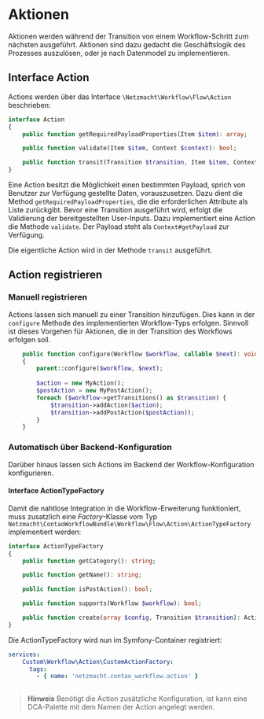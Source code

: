 # Aktionen

Aktionen werden während der Transition von einem Workflow-Schritt zum nächsten ausgeführt. Aktionen sind dazu gedacht die Geschäftslogik des Prozesses auszulösen, oder je nach Datenmodel zu implementieren.

## Interface Action

Actions werden über das Interface `\Netzmacht\Workflow\Flow\Action` beschrieben:

```php
interface Action
{
    public function getRequiredPayloadProperties(Item $item): array;

    public function validate(Item $item, Context $context): bool;

    public function transit(Transition $transition, Item $item, Context $context): void;
}
``` 

Eine Action besitzt die Möglichkeit einen bestimmten Payload, sprich von Benutzer zur Verfügung gestellte Daten, vorauszusetzen. Dazu dient die Method `getRequiredPayloadProperties`, die die erforderlichen Attribute als Liste zurückgibt. Bevor eine Transition ausgeführt wird, erfolgt die Validierung der bereitgestellten User-Inputs. Dazu implementiert eine Action die Methode `validate`. Der Payload steht als `Context#getPayload` zur Verfügung.

Die eigentliche Action wird in der Methode `transit` ausgeführt.


## Action registrieren

### Manuell registrieren

Actions lassen sich manuell zu einer Transition hinzufügen. Dies kann in der `configure` Methode des implementierten Workflow-Typs erfolgen. Sinnvoll ist dieses Vorgehen für Aktionen, die in der Transition des Workflows erfolgen soll.

```php
    public function configure(Workflow $workflow, callable $next): void
    {
        parent::configure($workflow, $next);
        
        $action = new MyAction();
        $postAction = new MyPostAction();
        foreach ($workflow->getTransitions() as $transition) {
            $transition->addAction($action);
            $transition->addPostAction($postAction));
        }
    }

```

### Automatisch über Backend-Konfiguration

Darüber hinaus lassen sich Actions im Backend der Workflow-Konfiguration konfigurieren.

#### Interface ActionTypeFactory

Damit die nahtlose Integration in die Workflow-Erweiterung funktioniert, muss zusatzlich eine *Factory*-Klasse vom Typ `Netzmacht\ContaoWorkflowBundle\Workflow\Flow\Action\ActionTypeFactory` implementiert werden:


```php
interface ActionTypeFactory
{
    public function getCategory(): string;

    public function getName(): string;

    public function isPostAction(): bool;

    public function supports(Workflow $workflow): bool;

    public function create(array $config, Transition $transition): Action;
}
```

Die ActionTypeFactory wird nun im Symfony-Container registriert:

```yaml
services:
    Custom\Workflow\Action\CustomActionFactory:
      tags:
        - { name: 'netzmacht.contao_workflow.action' }
     

```

> **Hinweis**
> Benötigt die Action zusätzliche Konfiguration, ist kann eine DCA-Palette mit dem Namen der Action angelegt werden.
